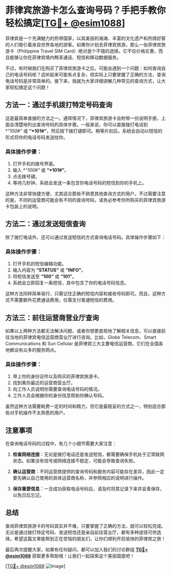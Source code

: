 # 菲律宾旅游卡怎么查询号码？手把手教你轻松搞定[[TG💪+ @esim1088](https://t.me/s/esim1088)]

菲律宾是一个充满魅力的热带国家，以其美丽的海滩、丰富的文化遗产和热情好客的人们吸引着来自世界各地的游客。如果你计划去菲律宾旅游，那么一张菲律宾旅游卡（Philippine Travel SIM Card）绝对是个不错的选择。它不仅价格实惠，而且能够让你在菲律宾境内畅享通话、短信和移动数据服务。

不过，有时候我们在购买了菲律宾旅游卡之后，可能会遇到一个问题：如何查询自己的电话号码呢？这听起来可能有点复杂，但实际上只要掌握了正确的方法，查询电话号码是非常简单的。接下来，我就为大家详细讲解几种常见的查询方式，让大家轻松搞定这个问题！

## 方法一：通过手机拨打特定号码查询

这是最简单直接的方法之一。通常情况下，菲律宾旅游卡会附带一份说明手册，上面会清楚地列出查询号码的具体步骤。一般来说，你可以直接拨打电话到 **“*100#”** 或 **“*101#”**，然后按下拨打键即可。稍等片刻后，系统会自动以短信的形式将你的电话号码发送给你。

### 具体操作步骤：
1. 打开手机的拨号界面。
2. 输入 **“*100#”** 或 **“*101#”**。
3. 点击拨号键。
4. 等待几秒钟，系统会发送一条包含你电话号码的短信到你的手机上。

这种方法非常快捷方便，尤其适合那些不熟悉其他查询方式的用户。不过需要注意的是，不同的运营商可能会有不同的查询号码，请务必参考你所购买的菲律宾旅游卡包装上的说明。

## 方法二：通过发送短信查询

除了拨打电话外，还可以通过发送短信的方式查询电话号码。具体操作步骤如下：

### 具体操作步骤：
1. 打开手机的短信编辑功能。
2. 输入内容为 **“STATUS”** 或 **“INFO”**。
3. 将短信发送至 **“100”** 或 **“101”**。
4. 系统会立即回复一条短信，其中包含了你的电话号码信息。

这种方法同样简单易行，只需记住正确的短信内容和接收号码即可。而且，这种方式不需要额外花费通话费用，仅需支付普通短信的费用。

## 方法三：前往运营商营业厅查询

如果以上两种方法都无法解决问题，或者你想更直观地了解相关信息，可以直接前往当地的菲律宾电信运营商营业厅进行咨询。比如，Globe Telecom、Smart Communications 和 Sun Cellular 是菲律宾三大主要电信运营商，它们在全国各地都设有众多的服务网点。

### 具体操作步骤：
1. 带上你的身份证件以及购买的菲律宾旅游卡。
2. 找到离你最近的运营商营业厅。
3. 向工作人员说明你需要查询电话号码的情况。
4. 工作人员会根据你的身份信息帮助你确认号码。

虽然这种方法需要耗费一定的时间和精力，但它是最稳妥的方式之一，特别适合那些对手机操作不太熟悉的用户。

## 注意事项

在查询电话号码的过程中，有几个小细节需要大家注意：

1. **检查网络连接**：无论是拨打电话还是发送短信，都需要确保手机处于正常联网状态。如果没有信号或网络连接不稳定，可能会导致查询失败。
   
2. **确认运营商**：不同运营商提供的查询号码和服务内容可能存在差异，因此一定要先确认自己使用的具体运营商名称，并参照相应的说明进行操作。

3. **保存重要信息**：一旦成功获取电话号码后，请及时将其记录下来并妥善保存，以免日后忘记。

## 总结

查询菲律宾旅游卡的号码其实并不难，只要掌握了正确的方法，就可以轻松完成。无论是通过拨打特定号码、发送短信还是亲自前往营业厅，都有多种途径可供选择。希望这篇文章能帮到正在苦恼的朋友们，让你们顺利开启愉快的菲律宾之旅！

最后再次提醒大家，如果有任何疑问，都可以加入我们的讨论群组 **[TG💪+ @esim1088](https://t.me/s/esim1088)** 获取更多帮助哦！让我们一起探索这个美丽国度吧！

[[TG💪+ @esim1088](https://t.me/s/esim1088) ![Image](https://i.postimg.cc/4NQfJmqS/Snipaste-2025-05-13-00-14-12.png)]